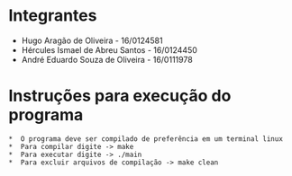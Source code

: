 #				Integrantes

* Hugo Aragão de Oliveira - 16/0124581
* Hércules Ismael de Abreu Santos - 16/0124450
* André Eduardo Souza de Oliveira - 16/0111978



#				Instruções para execução do programa


	*  O programa deve ser compilado de preferência em um terminal linux
	*  Para compilar digite -> make
	*  Para executar digite -> ./main
	*  Para excluir arquivos de compilação -> make clean
